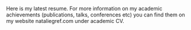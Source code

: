 Here is my latest resume. 
For more information on my academic achievements (publications, talks, conferences etc) 
you can find them on my website nataliegref.com under academic CV.
